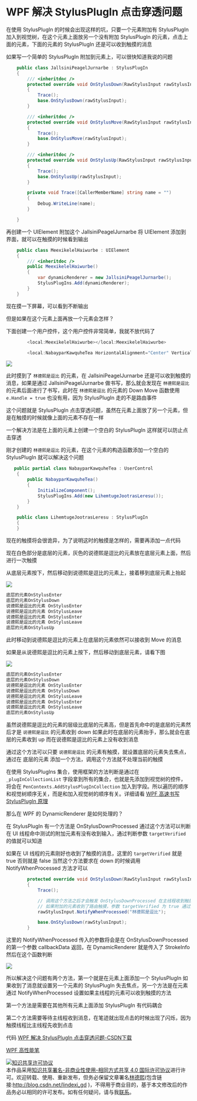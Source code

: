 # WPF 解决 StylusPlugIn 点击穿透问题

在使用 StylusPlugIn 的时候会出现这样的坑，只要一个元素附加有 StylusPlugIn 加入到视觉树，在这个元素上面放另一个没有附加 StylusPlugIn 的元素，点击上面的元素，下面的元素的 StylusPlugIn 还是可以收到触摸的消息

<!--more-->
<!-- CreateTime:2019/10/18 20:55:35 -->

<!-- csdn -->
<!-- 标签：WPF，笔迹 -->

如果写一个简单的 StylusPlugIn 附加到元素上，可以很快知道我说的问题

```csharp
    public class JallsiniPeagelJurnarbe : StylusPlugIn
    {
        /// <inheritdoc />
        protected override void OnStylusDown(RawStylusInput rawStylusInput)
        {
            Trace();
            base.OnStylusDown(rawStylusInput);
        }

        /// <inheritdoc />
        protected override void OnStylusMove(RawStylusInput rawStylusInput)
        {
            Trace();
            base.OnStylusMove(rawStylusInput);
        }

        /// <inheritdoc />
        protected override void OnStylusUp(RawStylusInput rawStylusInput)
        {
            Trace();
            base.OnStylusUp(rawStylusInput);
        }

        private void Trace([CallerMemberName] string name = "")
        {
            Debug.WriteLine(name);
        }

    }
```

再创建一个 UIElement 附加这个 JallsiniPeagelJurnarbe 将 UIElement 添加到界面，就可以在触摸的时候看到输出

```csharp
    public class MeexikelelHaiwurbe : UIElement
    {
        /// <inheritdoc />
        public MeexikelelHaiwurbe()
        {
            var dynamicRenderer = new JallsiniPeagelJurnarbe();
            StylusPlugIns.Add(dynamicRenderer);
        }
    }
```

现在摸一下屏幕，可以看到不断输出

但是如果在这个元素上面再放一个元素会怎样？

下面创建一个用户控件，这个用户控件非常简单，我就不放代码了

```csharp
        <local:MeexikelelHaiwurbe></local:MeexikelelHaiwurbe>

        <local:NabayparKawquheTea HorizontalAlignment="Center" VerticalAlignment="Center"></local:NabayparKawquheTea>

```

<!-- ![](image/WPF 解决 StylusPlugIn 点击穿透问题/WPF 解决 StylusPlugIn 点击穿透问题0.png) -->

![](http://cdn.lindexi.site/lindexi%2F20191811622277)

此时摸到了 `林德熙是逗比` 的元素，在 JallsiniPeagelJurnarbe 还是可以收到触摸的消息，如果是通过 JallsiniPeagelJurnarbe 做书写，那么就会发现在 `林德熙是逗比` 的元素后面进行了书写，此时在 `林德熙是逗比` 的元素的 Down Move 函数使用 `e.Handle = true` 也没有用，因为 StylusPlugIn 走的不是路由事件

这个问题就是 StylusPlugIn 点击穿透问题，虽然在元素上面放了另一个元素，但是在触摸的时候就像上面的元素不存在一样

一个解决方法是在上面的元素上创建一个空白的 StylusPlugIn 这样就可以防止点击穿透

刚才创建的 `林德熙是逗比` 的元素，在这个元素的构造函数添加一个空白的 StylusPlugIn 就可以解决这个问题

```csharp
   public partial class NabayparKawquheTea : UserControl
    {
        public NabayparKawquheTea()
        {
            InitializeComponent();
            StylusPlugIns.Add(new LihemtugeJootrasLeresu());
        }
    }

    public class LihemtugeJootrasLeresu : StylusPlugIn
    {
    }
```

现在的触摸将会很诡异，为了说明这时的触摸是怎样的，需要再添加一点代码

现在白色部分是底层的元素，灰色的说德熙是逗比的元素放在底层元素上面，然后进行一次触摸

从底层元素按下，然后移动到说德熙是逗比的元素上，接着移到底层元素上抬起

![](http://cdn.lindexi.site/lindexi%2F201918145941588)

<!-- ![](image/WPF 解决 StylusPlugIn 点击穿透问题/WPF 解决 StylusPlugIn 点击穿透问题 1.gif) -->

```csharp
底层的元素OnStylusEnter
底层的元素OnStylusDown
说德熙是逗比的元素 OnStylusEnter
说德熙是逗比的元素 OnStylusLeave
说德熙是逗比的元素 OnStylusEnter
说德熙是逗比的元素 OnStylusLeave
底层的元素OnStylusUp
```

此时移动到说德熙是逗比的元素上在底层的元素依然可以接收到 Move 的消息

如果是从说德熙是逗比的元素上按下，然后移动到底层元素，请看下图

![](http://cdn.lindexi.site/lindexi%2F20191815441309)

<!-- ![](image/WPF 解决 StylusPlugIn 点击穿透问题/WPF 解决 StylusPlugIn 点击穿透问题 2.gif) -->

```csharp
底层的元素OnStylusEnter
底层的元素OnStylusDown
说德熙是逗比的元素 OnStylusEnter
说德熙是逗比的元素 OnStylusDown
说德熙是逗比的元素 OnStylusLeave
说德熙是逗比的元素 OnStylusEnter
说德熙是逗比的元素 OnStylusLeave
底层的元素OnStylusUp
```

虽然说德熙是逗比的元素的层级比底层的元素高，但是首先命中的是底层的元素然后才是 `说德熙是逗比` 的元素收到 down 如果此时在底层的元素抬手，那么就会在底层的元素收到 up 而在说德熙是逗比的元素上没有收到消息

通过这个方法可以只要 `说德熙是逗比` 的元素有触摸，就设置底层的元素失去焦点，通过在 底层的元素 添加一个方法，调用这个方法就不处理当前的触摸

在使用 StylusPlugIns 集合，使用框架的方法判断是通过在 `_plugInCollectionList` 字段拿到所有的集合，也就是先添加到视觉树的控件，将会在 `PenContexts.AddStylusPlugInCollection` 加入到字段。所以遍历的顺序和视觉树顺序无关，而是和加入视觉树的顺序有关。详细请看 [
    WPF 高速书写 StylusPlugIn 原理](https://blog.lindexi.com/post/WPF-%E9%AB%98%E9%80%9F%E4%B9%A6%E5%86%99-StylusPlugIn-%E5%8E%9F%E7%90%86.html)

那么在 WPF 的 DynamicRenderer 是如何处理的？

在 StylusPlugIn 有一个方法是 OnStylusDownProcessed 通过这个方法可以判断在 UI 线程命中测试的附加元素有没有收到输入，通过判断参数 `targetVerified` 的值就可以知道

如果在 UI 线程的元素刚好也收到了触摸的消息，这里的 `targetVerified` 就是 true 否则就是 false 当然这个方法要求在 down 的时候调用 NotifyWhenProcessed 方法才可以

```csharp
        protected override void OnStylusDown(RawStylusInput rawStylusInput)
        {
            Trace();

            // 调用这个方法之后才会触发 OnStylusDownProcessed 在主线程收到触摸
            // 如果附加的元素收到了路由触摸，参数 targetVerified 为 true 通过这个方法可以判断当前的点击的元素是否在上面有其他元素
            rawStylusInput.NotifyWhenProcessed("林德熙是逗比");

            base.OnStylusDown(rawStylusInput);
        }
```

这里的 NotifyWhenProcessed 传入的参数将会是在 OnStylusDownProcessed 的第一个参数 callbackData 返回，在 DynamicRenderer 就是传入了 StrokeInfo 然后在这个函数判断

![](https://i.loli.net/2019/01/08/5c34560816e9e.gif)

<!-- ![](image/WPF 解决 StylusPlugIn 点击穿透问题/WPF 解决 StylusPlugIn 点击穿透问题 3.gif) -->

所以解决这个问题有两个方法，第一个就是在元素上面添加一个 StylusPlugIn 如果收到了消息就设置另一个元素的 StylusPlugIn 失去焦点，另一个方法是在元素通过 NotifyWhenProcessed 设置如果主线程的元素可以收到触摸的方法

第一个方法是需要在其他所有元素上面添加 StylusPlugIn 有代码耦合

第二个方法需要等待主线程收到消息，在笔迹就出现点击的时候出现了闪烁，因为触摸线程比主线程先收到点击

代码 [WPF 解决 StylusPlugIn 点击穿透问题-CSDN下载](https://download.csdn.net/download/lindexi_gd/10903908 )

[WPF 高性能笔](https://lindexi.oschina.io/lindexi/post/WPF-%E9%AB%98%E6%80%A7%E8%83%BD%E7%AC%94.html )

<a rel="license" href="http://creativecommons.org/licenses/by-nc-sa/4.0/"><img alt="知识共享许可协议" style="border-width:0" src="https://licensebuttons.net/l/by-nc-sa/4.0/88x31.png" /></a><br />本作品采用<a rel="license" href="http://creativecommons.org/licenses/by-nc-sa/4.0/">知识共享署名-非商业性使用-相同方式共享 4.0 国际许可协议</a>进行许可。欢迎转载、使用、重新发布，但务必保留文章署名[林德熙](http://blog.csdn.net/lindexi_gd)(包含链接:http://blog.csdn.net/lindexi_gd )，不得用于商业目的，基于本文修改后的作品务必以相同的许可发布。如有任何疑问，请与我[联系](mailto:lindexi_gd@163.com)。 
